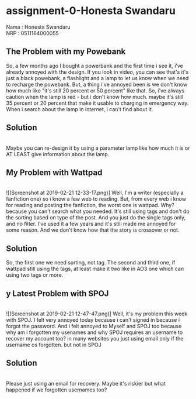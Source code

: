 # assignment-0-Honesta Swandaru

Nama  : Honesta Swandaru
<br>
NRP   : 0511164000055

<h2>The Problem with my Powebank</h2>
So, a few months ago I bought a powerbank and the first time i see it, i've already annoyed with the design. If you look in video, you can see that's it's just a black powebank, a flashlight and a lamp to let us know when we need to recharge the powebank. But, a thing i've annoyed been is we don't know how much like "it's still 20 percent or 50 percent" like that. So, i've always caution when the lamp is red - but i don't know how much. maybe it's still 35 percent or 20 percent that make it usable to charging in emergency way. When i search about the lamp in internet, i can't find about it.<br>

<h2> Solution </h2><br>
Maybe you can re-design it by using a parameter lamp like how much it is or AT LEAST give information about the lamp.<br>

<h2>My Problem with Wattpad</h2><br>
![(Screenshot at 2019-02-21 12-33-17.png)]
Well, I'm a writer (especially a fanfiction one) so i know a few web to reading. But, from every web i know for reading and posting the fanfiction, the worst one is wattpad. Why? because you can't search what you needed. It's still using tags and don't do the sorting based on type of the post. And you just do the single tags only, and no filter. I've used it a few years and it's still made me annoyed for some reason. And we don't know how that the story is crossover or not.<br>

<h2>Solution</h2>
So, the first one we need sorting, not tag. The second and third one, if wattpad still using the tags, at least make it two like in AO3 one which can using two tags or more. 
  
<h2>y Latest Problem with SPOJ</h2><br>
![(Screenshot at 2019-02-21 12-47-47.png)]
Well, it's my problem this week with SPOJ. I felt very annoyed today because i can't signed in because i forgot the password. And i felt annoyed to Myself and SPOJ too because why am i forgotten my usenames and why SPOJ requires an username to recover my account too? in many websites you just using email only if the username os forgotten. but not in SPOJ<br>

<h2>Solution</h2><br>
Please just using an email for recovery. Maybe it's riskier but what happened if we forgotten usernames too?
  
